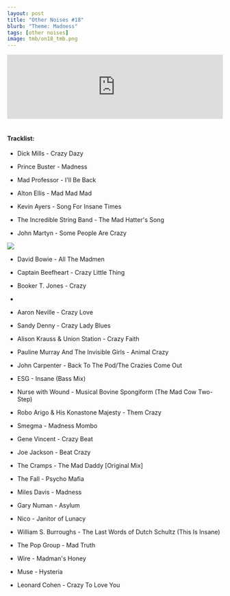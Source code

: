 ```yaml
---
layout: post
title: "Other Noises #18"
blurb: "Theme: Madness"
tags: [other noises]
image: tmb/on18_tmb.png
---
```


<iframe scrolling="no" id="hearthis_at_track_3028402" width="100%" height="150" src="https://hearthis.at/embed/3028402/transparent_black/?hcolor=&color=&style=2&block_size=2&block_space=1&background=1&waveform=0&cover=0&autoplay=0&css=" frameborder="0" allowtransparency allow="autoplay"><p>Listen to <a href="https://hearthis.at/zerocc/other-noises-18-26418-madness/" target="_blank">Other Noises #18 (26/4/18) - MADNESS</a> <span>by</span><a href="https://hearthis.at/zerocc/" target="_blank" >Zero</a> <span>on</span> <a href="https://hearthis.at/" target="_blank">hearthis.at</a></p></iframe>
&nbsp;

#### Tracklist:

- Dick Mills - Crazy Dazy

- Prince Buster - Madness
- Mad Professor - I'll Be Back
- Alton Ellis - Mad Mad Mad

- Kevin Ayers - Song For Insane Times
- The Incredible String Band - The Mad Hatter's Song
- John Martyn - Some People Are Crazy

![](https://lh3.googleusercontent.com/Tv352DWvrrKIgLIw-RRLvhkSg6t7wYVPp8-j3iixcF4FctoGDHXPorHXDActa-bqdqqharRtb6knMZOn0vs2GyHems4mAii5cgPQz4xlYBLbvYOAZyyEC6zD8Dl1j5oz87sWFh6mSXP6sZnhYfZD6rwaq3xJfTTLCMW985HhckPAujw8S8UJsvy-CRBNAfZjRgBIocv8xIXzDNjlNaVUI5GAncGA3ToshqEwsHL4inMTMjfxZtVtDn8K68kbGVAPvaYoy2On1FyzTRbV8cCKooj94sZyUhb6gKYSwKPIbI8TEWWD2vEEV375ELXftLFtifObgzE4jKKc_6CmfyXG-rhM6Hjr0ApKoM3a6Lhh0JFkx0FIWm9c6JRug_o41NWo4LkXejcb92ytO7W8Z4203qn2APoMF1dJjY27Mkcnp4BlPQ0AooeeZvnc6vA-00luirYIvWzUAlm8gRWummb0pL4YpZI9cliEgWYeZGeYSjQovRfvbcREmBiW0tQckmcisHccfqr_YSIed1B3z9Cf8ZzjBiFRLPK6uNyKtOW2o1sVsDVZNx_lg4KZ2AcXekoI7zUFgcu8T1af9ckFuqw7pKLSeS0xIwXM9uppC_-XbErqY5wrmu-dGk9jPhgNnwR1zqtTQ--Gq2PxSSUg1ZqpJ4RE=w600-h592-no)

- David Bowie - All The Madmen
- Captain Beefheart - Crazy Little Thing
- Booker T. Jones - Crazy
- 
- Aaron Neville - Crazy Love
- Sandy Denny - Crazy Lady Blues
- Alison Krauss & Union Station - Crazy Faith

- Pauline Murray And The Invisible Girls - Animal Crazy
- John Carpenter - Back To The Pod/The Crazies Come Out
- ESG - Insane (Bass Mix)

- Nurse with Wound - Musical Bovine Spongiform (The Mad Cow Two-Step)
- Robo Arigo & His Konastone Majesty - Them Crazy
- Smegma - Madness Mombo

- Gene Vincent - Crazy Beat
- Joe Jackson - Beat Crazy
- The Cramps - The Mad Daddy [Original Mix]
- The Fall - Psycho Mafia

- Miles Davis - Madness
- Gary Numan - Asylum
- Nico - Janitor of Lunacy
- William S. Burroughs - The Last Words of Dutch Schultz (This Is Insane)

- The Pop Group - Mad Truth
- Wire - Madman's Honey
- Muse - Hysteria

- Leonard Cohen - Crazy To Love You